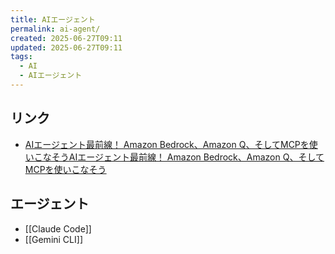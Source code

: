 ```yaml
---
title: AIエージェント
permalink: ai-agent/
created: 2025-06-27T09:11
updated: 2025-06-27T09:11
tags:
  - AI
  - AIエージェント
---
```

## リンク
- [AIエージェント最前線！ Amazon Bedrock、Amazon Q、そしてMCPを使いこなそうAIエージェント最前線！ Amazon Bedrock、Amazon Q、そしてMCPを使いこなそう](https://speakerdeck.com/minorun365/aiezientozui-qian-xian-amazon-bedrock-amazon-q-sositemcpwoshi-ikonasou)

## エージェント
- [[Claude Code]]
- [[Gemini CLI]]